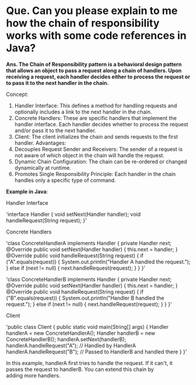 # Que. Can you please explain to me how the chain of responsibility works with some code references in Java?

**Ans. The Chain of Responsibility pattern is a behavioral design pattern that allows an object to pass a request along a chain of handlers. Upon receiving a request, each handler decides either to process the request or to pass it to the next handler in the chain.**

Concept:
1. Handler Interface: This defines a method for handling requests and optionally includes a link to the next handler in the chain.
2. Concrete Handlers: These are specific handlers that implement the handler interface. Each handler decides whether to process the request and/or pass it to the next handler.
3. Client: The client initializes the chain and sends requests to the first handler.
Advantages:
1. Decouples Request Sender and Receivers: The sender of a request is not aware of which object in the chain will handle the request.
2. Dynamic Chain Configuration: The chain can be re-ordered or changed dynamically at runtime.
3. Promotes Single Responsibility Principle: Each handler in the chain handles only a specific type of command.

**Example in Java**:

Handler Interface

'interface Handler {
    void setNext(Handler handler);
    void handleRequest(String request);
}'

Concrete Handlers

'class ConcreteHandlerA implements Handler {
    private Handler next;
    @Override
    public void setNext(Handler handler) {
        this.next = handler;
    }
    @Override
    public void handleRequest(String request) {
        if ("A".equals(request)) {
            System.out.println("Handler A handled the request.");
        } else if (next != null) {
            next.handleRequest(request);
        }
     }
}'

'class ConcreteHandlerB implements Handler {
    private Handler next;
    @Override
    public void setNext(Handler handler) {
        this.next = handler;
    }
    @Override
    public void handleRequest(String request) {
        if ("B".equals(request)) {
            System.out.println("Handler B handled the request.");
        } else if (next != null) {
            next.handleRequest(request);
        }
    }
}'

Client

'public class Client {
    public static void main(String[] args) {
        Handler handlerA = new ConcreteHandlerA();
        Handler handlerB = new ConcreteHandlerB();
        handlerA.setNext(handlerB);
        handlerA.handleRequest("A"); // Handled by HandlerA
        handlerA.handleRequest("B"); // Passed to HandlerB and handled there
    }
}'

In this example, handlerA first tries to handle the request. If it can't, it passes the request to handlerB. You can extend this chain by adding more handlers.


